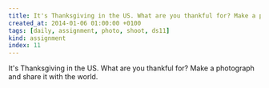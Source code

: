 ```yaml
---
title: It's Thanksgiving in the US. What are you thankful for? Make a photograph and share it with the world.
created_at: 2014-01-06 01:00:00 +0100
tags: [daily, assignment, photo, shoot, ds11]
kind: assignment
index: 11
---
```


It's Thanksgiving in the US. What are you thankful for? Make a photograph and share it with the world.
